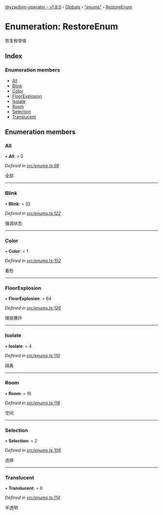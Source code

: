 [@yzw/bim-operator - v1.8.0](../README.md) › [Globals](../globals.md) › ["enums"](../modules/_enums_.md) › [RestoreEnum](_enums_.restoreenum.md)

# Enumeration: RestoreEnum

恢复枚举值

## Index

### Enumeration members

* [All](_enums_.restoreenum.md#all)
* [Blink](_enums_.restoreenum.md#blink)
* [Color](_enums_.restoreenum.md#color)
* [FloorExplosion](_enums_.restoreenum.md#floorexplosion)
* [Isolate](_enums_.restoreenum.md#isolate)
* [Room](_enums_.restoreenum.md#room)
* [Selection](_enums_.restoreenum.md#selection)
* [Translucent](_enums_.restoreenum.md#translucent)

## Enumeration members

###  All

• **All**: = 0

*Defined in [src/enums.ts:98](https://github.com/youkaisteve/bim-operator/blob/3313d73/src/enums.ts#L98)*

全部

___

###  Blink

• **Blink**: = 32

*Defined in [src/enums.ts:122](https://github.com/youkaisteve/bim-operator/blob/3313d73/src/enums.ts#L122)*

强调状态

___

###  Color

• **Color**: = 1

*Defined in [src/enums.ts:102](https://github.com/youkaisteve/bim-operator/blob/3313d73/src/enums.ts#L102)*

着色

___

###  FloorExplosion

• **FloorExplosion**: = 64

*Defined in [src/enums.ts:126](https://github.com/youkaisteve/bim-operator/blob/3313d73/src/enums.ts#L126)*

楼层爆炸

___

###  Isolate

• **Isolate**: = 4

*Defined in [src/enums.ts:110](https://github.com/youkaisteve/bim-operator/blob/3313d73/src/enums.ts#L110)*

隔离

___

###  Room

• **Room**: = 16

*Defined in [src/enums.ts:118](https://github.com/youkaisteve/bim-operator/blob/3313d73/src/enums.ts#L118)*

空间

___

###  Selection

• **Selection**: = 2

*Defined in [src/enums.ts:106](https://github.com/youkaisteve/bim-operator/blob/3313d73/src/enums.ts#L106)*

选择

___

###  Translucent

• **Translucent**: = 8

*Defined in [src/enums.ts:114](https://github.com/youkaisteve/bim-operator/blob/3313d73/src/enums.ts#L114)*

半透明
